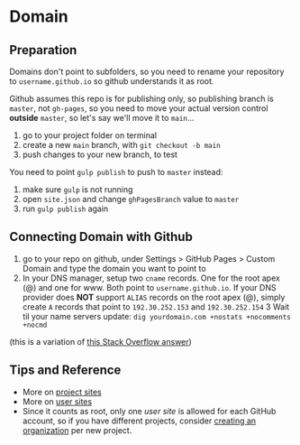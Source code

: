 # Domain

## Preparation

Domains don't point to subfolders, so you need to rename your repository to `username.github.io` so github understands it as root.

Github assumes this repo is for publishing only, so publishing branch is `master`, not `gh-pages`, so you need to move your actual version control **outside** `master`, so let's say we'll move it to `main`...

1. go to your project folder on terminal
1. create a new `main` branch, with `git checkout -b main`
1. push changes to your new branch, to test

You need to point `gulp publish` to push to `master` instead:

1. make sure `gulp` is not running
1. open `site.json` and change `ghPagesBranch` value to `master`
1. run `gulp publish` again

## Connecting Domain with Github

1. go to your repo on github, under Settings > GitHub Pages > Custom Domain and type the domain you want to point to
2. In your DNS manager, setup two `cname` records. One for the root apex (@) and one for www. Both point to `username.github.io`. If your DNS provider does **NOT** support `ALIAS` records on the root apex (@), simply create `A` records that point to `192.30.252.153` and `192.30.252.154`
3 Wait til your name servers update: `dig yourdomain.com +nostats +nocomments +nocmd`

(this is a variation of [this Stack Overflow answer](https://stackoverflow.com/a/9123911/3754357))

## Tips and Reference

- More on [project sites](https://help.github.com/articles/user-organization-and-project-pages/#project-pages)
- More on [user sites](https://help.github.com/articles/user-organization-and-project-pages/#user--organization-pages)
- Since it counts as root, only one *user site* is allowed for each GitHub account, so if you have different projects, consider [creating an organization](https://github.com/organizations/new) per new project.